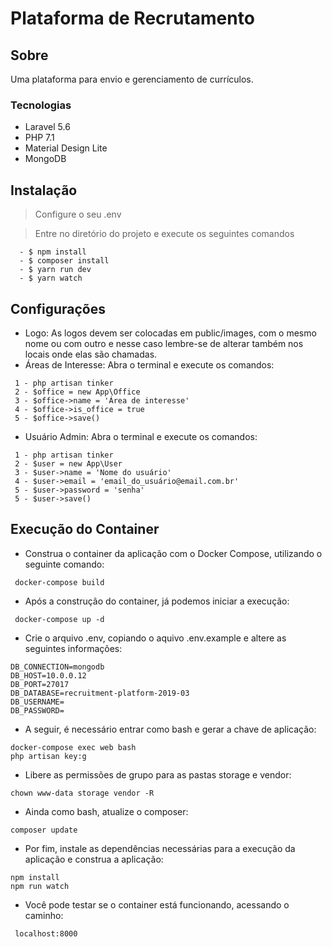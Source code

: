 # Plataforma de Recrutamento

## Sobre
Uma plataforma para envio e gerenciamento de currículos.

### Tecnologias
  * Laravel 5.6
  * PHP 7.1
  * Material Design Lite
  * MongoDB

## Instalação
> Configure o seu .env

> Entre no diretório do projeto e execute os seguintes comandos
```
  - $ npm install
  - $ composer install
  - $ yarn run dev
  - $ yarn watch
```
## Configurações
* Logo: As logos devem ser colocadas em public/images, com o mesmo nome ou com outro e nesse caso lembre-se de alterar também nos locais onde elas são chamadas.
* Áreas de Interesse: Abra o terminal e execute os comandos:
```
 1 - php artisan tinker
 2 - $office = new App\Office
 3 - $office->name = 'Área de interesse'
 4 - $office->is_office = true
 5 - $office->save()
 ```
* Usuário Admin: Abra o terminal e execute os comandos:
```
 1 - php artisan tinker
 2 - $user = new App\User
 3 - $user->name = 'Nome do usuário'
 4 - $user->email = 'email_do_usuário@email.com.br'
 5 - $user->password = 'senha'
 5 - $user->save()
```
## Execução do Container

* Construa o container da aplicação com o Docker Compose, utilizando o seguinte comando:
```
 docker-compose build
```
* Após a construção do container, já podemos iniciar a execução:
```
 docker-compose up -d
```
* Crie o arquivo .env, copiando o aquivo .env.example e altere as seguintes informações:
```
DB_CONNECTION=mongodb
DB_HOST=10.0.0.12
DB_PORT=27017
DB_DATABASE=recruitment-platform-2019-03
DB_USERNAME=
DB_PASSWORD=
```
* A seguir, é necessário entrar como bash e gerar a chave de aplicação:
```
docker-compose exec web bash
php artisan key:g
```
* Libere as permissões de grupo para as pastas storage e vendor:
```
chown www-data storage vendor -R
```
* Ainda como bash, atualize o composer:
```
composer update
```
* Por fim, instale as dependências necessárias para a execução da aplicação e construa a aplicação:
```
npm install
npm run watch
```
* Você pode testar se o container está funcionando, acessando o caminho:
```
 localhost:8000
```